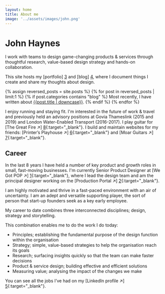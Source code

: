 ```yaml
---
layout: home
title: About me
image: '../assets/images/john.png'
---
```


# John Haynes

I work with teams to design game-changing products & services through thoughtful research, value-based design strategy and hands-on collaboration.

This site hosts my [portfolio] [3] and [blog] [4], where I document things I create and share my thoughts about design.

{% assign reversed_posts = site.posts %}
{% for post in reversed_posts | limit:1 %}
{% if post.categories contains "blog" %}
Most recently, I have written about <a href="{{ post.url }}">{{post.title | downcase}}</a>.
{% endif %}
{% endfor %}

I enjoy running and staying fit. I'm interested in the future of work & travel and previously held an advisory positions at Govia Thameslink (2015 and 2019) and London Water-Enabled Transport (2016-2017). I play guitar for [The Great Fire ↗] [8]{:target="_blank"}. I build and maintain websites for my friends: [Printer’s Playhouse ↗] [6]{:target="_blank"} and [Moar Guitars ↗] [7]{:target="_blank"}.

## Career

In the last 8 years I have held a number of key product and growth roles in small, fast-moving businesses. I'm currently  Senior Product Designer at [We Got POP ↗] [1]{:target="_blank"}, where I lead the design team and am the principal designer working on the [Production Portal ↗] [2]{:target="_blank"}. 

I am highly motivated and thrive in a fast-paced environment with an air of uncertainty. I am an adept and versatile supporting player, the sort of person that start-up founders seek as a key early employee.

My career to date combines three interconnected disciplines; design, strategy and storytelling. 

This combination enables me to do the work I do today:

* Principles; establishing the fundamental purpose of the design function within the organisation
* Strategy; simple, value-based strategies to help the organisation reach its goals
* Research; surfacing insights quickly so that the team can make faster decisions
* Product & service design; building effective and efficient solutions
* Measuring value; analysing the impact of the changes we make

You can see all the jobs I’ve had on my [LinkedIn profile ↗] [5]{:target="_blank"}.


[1]: https://wegotpop.com 
[2]: https://www.wegotpop.com/pages/uk/production/
[3]: /portfolio 
[4]: /blog
[5]: https://www.linkedin.com/in/johnmahaynes/
[6]: https://www.printersplayhouse.co.uk
[7]: https://www.moarguitars.com
[8]: https://www.thegreatfire.co.uk